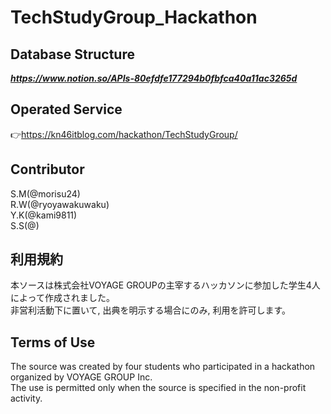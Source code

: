 # TechStudyGroup_Hackathon

## Database Structure
***https://www.notion.so/APIs-80efdfe177294b0fbfca40a11ac3265d***  

## Operated Service
👉https://kn46itblog.com/hackathon/TechStudyGroup/

## Contributor  
S.M(@morisu24)  
R.W(@ryoyawakuwaku)  
Y.K(@kami9811)  
S.S(@)  

## 利用規約  
本ソースは株式会社VOYAGE GROUPの主宰するハッカソンに参加した学生4人によって作成されました。  
非営利活動下に置いて, 出典を明示する場合にのみ, 利用を許可します。  
## Terms of Use  
The source was created by four students who participated in a hackathon organized by VOYAGE GROUP Inc.  
The use is permitted only when the source is specified in the non-profit activity.  

